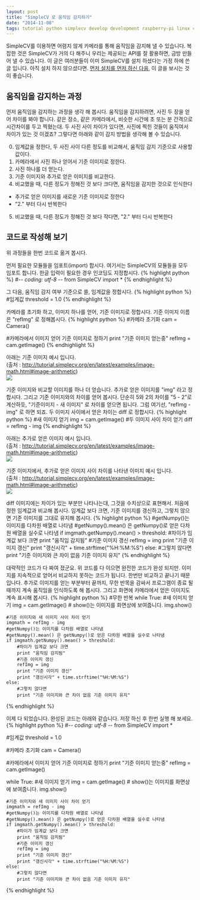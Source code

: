 ```yaml
---
layout: post
title: "SimpleCV 로 움직임 감지하기"
date: "2014-11-08"
tags: tutorial python simplecv develop development raspberry-pi linux computer-vision motion
---
```


SimpleCV를 이용하면 어렴지 않게 카메라를 통해 움직임을 감지해 낼 수 있습니다.
복잡한 것은 SimpleCV가 거의 다 해주니 우리는 제공되는 API를 잘 활용하면, 금방 만들어 낼 수 있습니다.
이 글은 여러분들이 이미 SimpleCV를 설치 하셨다는 가정 하에 쓴 글 입니다. 아직 설치 하지 않으셨다면.
<a href="http://www.youngbin-han.kr.pe/tutorial/python/simplecv/develop/development/raspberry-pi/linux/computer-vision/2014/11/02/how-to-install-simplecv-framework/">먼저 설치를 먼저 하신 다음,</a> 이 글을 보시는 것이 좋습니다.

## 움직임을 감지하는 과정
먼저 움직임을 감지하는 과정을 생각 해 봅시다. 움직임을 감지하려면, 사진 두 장을 얻어 차이를 봐야 합니다.
같은 장소, 같은 카메라에서, 비슷한 시간에 초 또는 분 간격으로 시간차이를 두고 찍혔는대.
두 사진 사이 차이가 있다면, 사진에 찍힌 것들이 움직여서 차이가 있는 것 이겠죠?
그렇다면 아래와 같이 감지 방법을 생각해 볼 수 있습니다.

0. 임계값을 정한다, 두 사진 사이 다른 정도를 비교해서, 움직임 감지 기준으로 사용할 값이다.
1. 카메라에서 사진 하나 얻어서 기준 이미지로 정한다.
2. 사진 하나를 더 얻는다.
3. 기준 이미지와 추가로 얻은 이미지를 비교한다.
4. 비교했을 때, 다른 정도가 정해진 것 보다 크다면, 움직임을 감지한 것으로 인식한다
  * 추가로 얻은 이미지를 새로운 기준 이미지로 정한다
  * "2." 부터 다시 반복한다
5. 비교했을 때, 다른 정도가 정해진 것 보다 작다면, "2." 부터 다시 반복한다

## 코드로 작성해 보기
위 과정들을 한번 코드로 옮겨 봅시다.

먼저 필요한 모듈들을 임포트(import) 합시다.
여기서는 SimpleCV의 모듈들을 모두 임포트 합니다.
한글 입력이 필요한 경우 인코딩도 지정합시다.
{% highlight python %}
#-*- coding: utf-8 -*-
from SimpleCV import *
{% endhighlight %}

그 다음, 움직임 감지 여부 기준으로 쓸, 임계값을 정합시다.
{% highlight python %}
#임계값
threshold = 1.0
{% endhighlight %}

카메라를 초기화 하고, 이미지 하나를 얻어, 기준 이미지로 정합시다.
기준 이미지 이름은 "refImg" 로 정해봅시다.
{% highlight python %}
#카메라 초기화
cam = Camera()

#카메라에서 이미지 얻어 기준 이미지로 정하기
print "기준 이미지 얻는중"
refImg = cam.getImage()
{% endhighlight %}

아래는 기준 이미지 예시 입니다.<br>
(출처 : http://tutorial.simplecv.org/en/latest/examples/image-math.html#image-arithmetic)<br>
<img class="image-wrapper" src="{{ site.url }}/resources/image-math-person1.png"><br>


기준 이미지와 비교할 이미지를 하나 더 얻습니다.
추가로 얻은 이미지를 "img" 라고 정합시다. 그리고 기준 이미지와의 차이를 얻어 봅시다.
단순히 5와 2의 차이를 "5 - 2"로 계산하듯, "기준이미지 - 새 이미지" 로 차이를 얻으면 됩니다.
그럼 여기선, "refImg - img" 로 하면 되죠. 두 이미지 사이에서 얻은 차이는 diff 로 정합시다.
{% highlight python %}
#새 이미지 얻기
img = cam.getImage()
#두 이미지 사이 차이 얻기
diff = refImg - img
{% endhighlight %}

아래는 추가로 얻은 이미지 예시 입니다.<br>
(출처 : http://tutorial.simplecv.org/en/latest/examples/image-math.html#image-arithmetic)<br>
<img class="image-wrapper" src="{{ site.url }}/resources/image-math-person2.png"><br>

기준 이미지에서, 추가로 얻은 이미지 사이 차이를 나타낸 이미지 예시 입니다.<br>
(출처 : http://tutorial.simplecv.org/en/latest/examples/image-math.html#image-arithmetic)<br>
<img class="image-wrapper" src="{{ site.url }}/resources/image-math-person-sub.png"><br>

diff 이미지에는 차이가 있는 부분만 나타나는대, 그것을 수치상으로 표현해서.
처음에 정한 임계값과 비교해 봅시다. 임계값 보다 크면, 기준 이미지를 갱신하고,
그렇치 않으면 기준 이미지를 그대로 유지해 봅시다.
{% highlight python %}
#getNumpy()는 이미지를 다차원 배열로 나타냄
#getNumpy().mean() 은 getNumpy()로 얻은 다차원 배열을 실수로 나타냄
if imgmath.getNumpy().mean() > threshold:
  #차이가 임계값 보다 크면
  print "움직임 감지됨"
  #기준 이미지 갱신
  refImg = img
  print "기준 이미지 갱신"
  print "갱신시각" + time.strftime("%H:%M:%S")
else:
  #그렇치 않다면
  print "기준 이미지와 큰 차이 없음 기준 이미지 유지"
{% endhighlight %}

대략적인 코드가 다 짜여 졌군요. 위 코드를 다 이으면 완전한 코드가 완성 되지만.
이미지를 지속적으로 얻어서 비교하지 못하는 코드가 됩니다. 한번만 비교하고 끝나기 때문입나다.
추가로 이미지를 얻는 부분부터 끝까지, 무한 반목을 감싸서 프로그램이 종료 될때까지 계속 움직임을 인식하도록 해 봅시다.
그리고 화면에 카메라에서 얻은 이미지도 계속 표시해 봅시다.
{% highlight python %}
#무한 반복
while True:
    #새 이미지 얻기
    img = cam.getImage()
    # show()는 이미지를 화면상에 보여줍니다.
    img.show()

    #기준 이미지와 새 이미지 사이 차이 얻기
    imgmath = refImg - img
    #getNumpy()는 이미지를 다차원 배열로 나타냄
    #getNumpy().mean() 은 getNumpy()로 얻은 다차원 배열을 실수로 나타냄
    if imgmath.getNumpy().mean() > threshold:
        #차이가 임계값 보다 크면
        print "움직임 감지됨"
        #기준 이미지 갱신
        refImg = img
        print "기준 이미지 갱신"
        print "갱신시각" + time.strftime("%H:%M:%S")
    else:
        #그렇치 않다면
        print "기준 이미지와 큰 차이 없음 기준 이미지 유지"
{% endhighlight %}

이제 다 되었습니다. 완성된 코드는 아래와 같습니다.
저장 하신 후 한번 실행 해 보세요.
{% highlight python %}
#-*- coding: utf-8 -*-
from SimpleCV import *

#임계값
threshold = 1.0

#카메라 초기화
cam = Camera()

#카메라에서 이미지 얻어 기준 이미지로 정하기
print "기준 이미지 얻는중"
refImg = cam.getImage()

while True:
    #새 이미지 얻기
    img = cam.getImage()
    # show()는 이미지를 화면상에 보여줍니다.
    img.show()

    #기준 이미지와 새 이미지 사이 차이 얻기
    imgmath = refImg - img
    #getNumpy()는 이미지를 다차원 배열로 나타냄
    #getNumpy().mean() 은 getNumpy()로 얻은 다차원 배열을 실수로 나타냄
    if imgmath.getNumpy().mean() > threshold:
        #차이가 임계값 보다 크면
        print "움직임 감지됨"
        #기준 이미지 갱신
        refImg = img
        print "기준 이미지 갱신"
        print "갱신시각" + time.strftime("%H:%M:%S")
    else:
        #그렇치 않다면
        print "기준 이미지와 큰 차이 없음 기준 이미지 유지"
{% endhighlight %}
